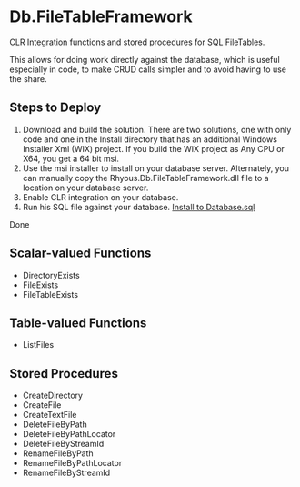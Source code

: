 # Db.FileTableFramework

CLR Integration functions and stored procedures for SQL FileTables.

This allows for doing work directly against the database, which is useful especially in code, to make CRUD calls simpler and to avoid having to use the share.

## Steps to Deploy
1. Download and build the solution. There are two solutions, one with only code and one in the Install directory that has an additional Windows Installer Xml (WIX) project. If you build the WIX project as Any CPU or X64, you get a 64 bit msi.
2. Use the msi installer to install on your database server. Alternately, you can manually copy the Rhyous.Db.FileTableFramework.dll file to a location on your database server.
3. Enable CLR integration on your database.
4. Run his SQL file against your database.
[Install to Database.sql](https://github.com/rhyous/Db.FileTableFramework/blob/master/src/Sql/Install%20to%20Database.sql)

Done

## Scalar-valued Functions

- DirectoryExists
- FileExists
- FileTableExists

## Table-valued Functions

- ListFiles

## Stored Procedures

- CreateDirectory
- CreateFile
- CreateTextFile
- DeleteFileByPath
- DeleteFileByPathLocator
- DeleteFileByStreamId
- RenameFileByPath
- RenameFileByPathLocator
- RenameFileByStreamId

